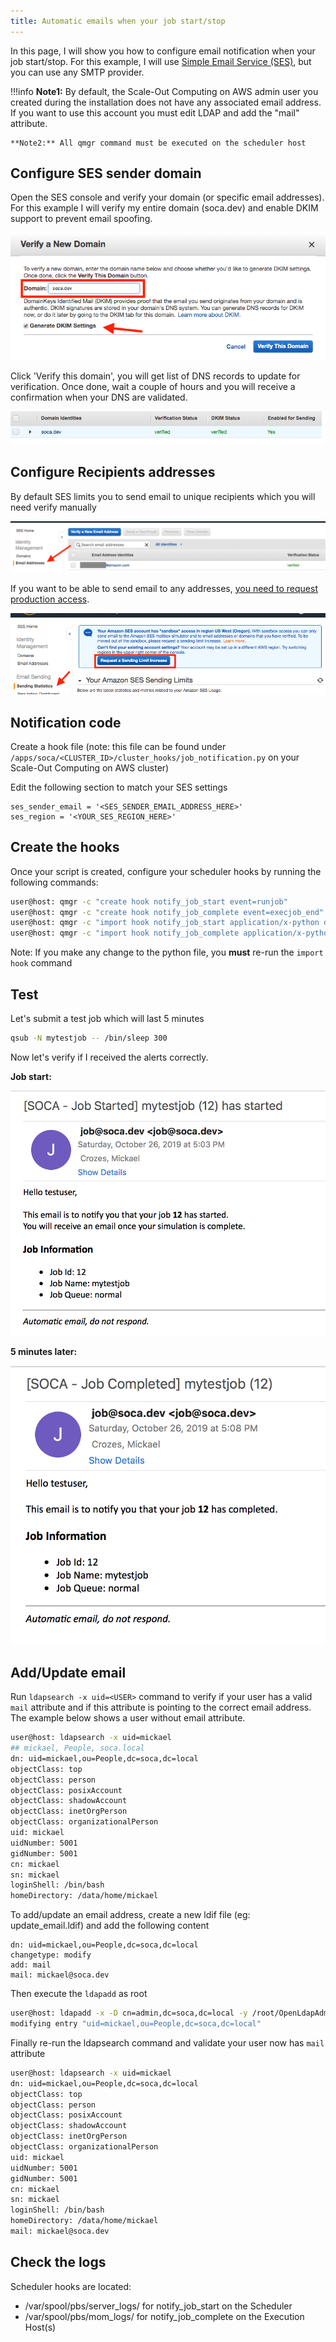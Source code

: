 ```yaml
---
title: Automatic emails when your job start/stop
---
```


In this page, I will show you how to configure email notification when your job start/stop. For this example, I will use [Simple Email Service (SES)](https://docs.aws.amazon.com/ses/latest/DeveloperGuide/getting-started.html), but you can use any SMTP provider.

!!!info 
    **Note1:** By default, the Scale-Out Computing on AWS admin user you created during the installation does not have any associated email address. If you want to use this account you must edit LDAP and add the "mail" attribute. 
    
    **Note2:** All qmgr command must be executed on the scheduler host



## Configure SES sender domain

Open the SES console and verify your domain (or specific email addresses). For this example I will verify my entire domain (soca.dev) and enable DKIM support to prevent email spoofing.

![](../imgs/email-1.png)

Click 'Verify this domain', you will get list of DNS records to update for verification. Once done, wait a couple of hours and you will receive a confirmation when your DNS are validated.

![](../imgs/email-2.png)

## Configure Recipients addresses

By default SES limits you to send email to unique recipients which you will need verify manually

![](../imgs/email-3.png)

If you want to be able to send email to any addresses, [you need to request production access](https://docs.aws.amazon.com/ses/latest/DeveloperGuide/request-production-access.html).

![](../imgs/email-4.png)

## Notification code
Create a hook file (note: this file can be found under `/apps/soca/<CLUSTER_ID>/cluster_hooks/job_notification.py` on your Scale-Out Computing on AWS cluster)

Edit the following section to match your SES settings
~~~
ses_sender_email = '<SES_SENDER_EMAIL_ADDRESS_HERE>'
ses_region = '<YOUR_SES_REGION_HERE>'
~~~


## Create the hooks
Once your script is created, configure your scheduler hooks by running the following commands:
~~~bash
user@host: qmgr -c "create hook notify_job_start event=runjob"
user@host: qmgr -c "create hook notify_job_complete event=execjob_end"
user@host: qmgr -c "import hook notify_job_start application/x-python default /apps/soca/<CLUSTER_ID>/cluster_hooks/job_notifications.py"
user@host: qmgr -c "import hook notify_job_complete application/x-python default /apps/soca/<CLUSTER_ID>/cluster_hooks/job_notifications.py"
~~~

Note: If you make any change to the python file, you **must** re-run the `import hook` command

## Test

Let's submit a test job which will last 5 minutes

~~~bash
qsub -N mytestjob -- /bin/sleep 300
~~~

Now let's verify if I received the alerts correctly.

**Job start:**

![](../imgs/email-8.png)

**5 minutes later:**

![](../imgs/email-7.png)

## Add/Update email

Run `ldapsearch -x uid=<USER>` command to verify if your user has a valid `mail` attribute and if this attribute is pointing to the correct email address. The example below shows a user without email attribute.

~~~bash
user@host: ldapsearch -x uid=mickael
## mickael, People, soca.local
dn: uid=mickael,ou=People,dc=soca,dc=local
objectClass: top
objectClass: person
objectClass: posixAccount
objectClass: shadowAccount
objectClass: inetOrgPerson
objectClass: organizationalPerson
uid: mickael
uidNumber: 5001
gidNumber: 5001
cn: mickael
sn: mickael
loginShell: /bin/bash
homeDirectory: /data/home/mickael
~~~

To add/update an email address, create a new ldif file (eg: update_email.ldif) and add the following content

~~~ldap
dn: uid=mickael,ou=People,dc=soca,dc=local
changetype: modify
add: mail
mail: mickael@soca.dev
~~~

Then execute the `ldapadd` as root
~~~bash
user@host: ldapadd -x -D cn=admin,dc=soca,dc=local -y /root/OpenLdapAdminPassword.txt -f update_email.ldif
modifying entry "uid=mickael,ou=People,dc=soca,dc=local"
~~~

Finally re-run the ldapsearch command and validate your user now has `mail` attribute

~~~bash hl_lines="16"
user@host: ldapsearch -x uid=mickael
dn: uid=mickael,ou=People,dc=soca,dc=local
objectClass: top
objectClass: person
objectClass: posixAccount
objectClass: shadowAccount
objectClass: inetOrgPerson
objectClass: organizationalPerson
uid: mickael
uidNumber: 5001
gidNumber: 5001
cn: mickael
sn: mickael
loginShell: /bin/bash
homeDirectory: /data/home/mickael
mail: mickael@soca.dev
~~~

## Check the logs

Scheduler hooks are located: 

- /var/spool/pbs/server_logs/ for notify_job_start on the Scheduler
- /var/spool/pbs/mom_logs/ for notify_job_complete on the Execution Host(s)
